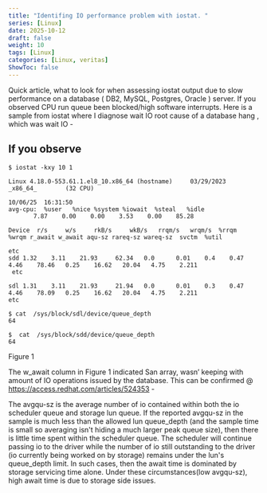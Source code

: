 ```yaml
---
title: "Identifing IO performance problem with iostat. "
series: [Linux]
date: 2025-10-12
draft: false
weight: 10
tags: [Linux]
categories: [Linux, veritas]
ShowToc: false
---
```


 Quick article, what to look for when assessing iostat output due to slow performance on a  database ( DB2, MySQL, Postgres, Oracle  ) server. If you observed CPU run queue been blocked/high software interrupts. Here is a sample from  iostat   where I  diagnose wait IO root cause of a database hang , which was wait IO -

If you observe
-----

	$ iostat -kxy 10 1

	Linux 4.18.0-553.61.1.el8_10.x86_64 (hostname)     03/29/2023      _x86_64_        (32 CPU)   

	10/06/25  16:31:50
	avg-cpu:  %user   %nice %system %iowait  %steal   %idle
           7.87    0.00    0.00    3.53    0.00    85.28

	Device	r/s     w/s     rkB/s     wkB/s   rrqm/s   wrqm/s  %rrqm  %wrqm r_await w_await aqu-sz rareq-sz wareq-sz  svctm  %util

	etc
	sdd	1.32	3.11	21.93	  62.34	  0.0	   0.01	   0.4    0.47  4.46	78.46	0.25	16.62	20.04	4.75	2.211 
	 etc
	
	sdl	1.31	3.11	21.93	  21.94	  0.0	   0.01	   0.3    0.47  4.46	78.09	0.25	16.62	20.04	4.75	2.211	
	etc

	$ cat  /sys/block/sdl/device/queue_depth
	64

	$  cat  /sys/block/sdd/device/queue_depth
	64

Figure 1

The w_await column in Figure 1 indicated San array, wasn’ keeping with amount of IO operations issued by the database.  This can be  confirmed @  https://access.redhat.com/articles/524353 -

The avgqu-sz is the average number of io contained within both the io scheduler queue and storage lun queue. If the reported avgqu-sz in the sample is much less than the allowed lun queue_depth (and the sample time is small so averaging isn't hiding a much larger peak queue size), then there is little time spent within the scheduler queue. The scheduler will continue passing io to the driver while the number of io still outstanding to the driver (io currently being worked on by storage) remains under the lun's queue_depth limit. In such cases, then the await time is dominated by storage servicing time alone. Under these circumstances(low avgqu-sz), high await time is due to storage side issues.    
